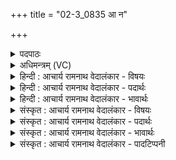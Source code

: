 +++
title = "02-3_0835 आ न"

+++
<details><summary>पदपाठः</summary>

आ꣡। नः꣣। इन्दो। शतग्वि꣡न꣢म्। श꣣त। ग्वि꣡न꣢꣯म्। ग꣡वा꣢꣯म्। पो꣡ष꣢꣯म्। स्व꣡श्व्य꣢꣯म्। सु꣣। अ꣡श्व्य꣢꣯म्। व꣡ह꣢꣯। भ꣡ग꣢꣯त्तिम्। ऊ꣣त꣡ये꣢। ८३५।
</details>

<details><summary>अधिमन्त्रम् (VC)</summary>

- पवमानः सोमः
- भृगुर्वारुणिर्जमदग्निर्भार्गवो वा
- गायत्री
- षड्जः
</details>

<details><summary>हिन्दी : आचार्य रामनाथ वेदालंकार - विषयः</summary>

अगले मन्त्र में फिर परमात्मा से प्रार्थना करते हैं।
</details>

<details><summary>हिन्दी : आचार्य रामनाथ वेदालंकार - पदार्थः</summary>

पदार्थान्वय -  हे (इन्दो)तेजस्विन् धनाधीश परमात्मन् ! (ऊतये) रक्षा के लिए (नः) हमें (शातग्विनम्) सैंकड़ों लोगों के पास जानेवाले (गवां पोषम्) गायों या वाणियों के पोषण को, (स्वश्व्यम्) उत्कृष्ट घोड़ों व प्राणबलों के समूह को और (भगत्तिम्) ऐश्वर्यों को दान को (आ वह) प्राप्त कराओ ॥३॥
</details>

<details><summary>हिन्दी : आचार्य रामनाथ वेदालंकार - भावार्थः</summary>

भावार्थ -  परमात्मा की उपासना से पुरुषार्थ के लिए प्रेरणा प्राप्त कर सब भौतिक और आध्यात्मिक वैभव पाया जा सकता है ॥३॥
</details>

<details><summary>संस्कृत : आचार्य रामनाथ वेदालंकार - विषयः</summary>

अथ पुनरपि परमात्मानं प्रार्थयते।
</details>

<details><summary>संस्कृत : आचार्य रामनाथ वेदालंकार - पदार्थः</summary>

पदार्थान्वय -  हे (इन्दो) तेजस्विन् धनाधीश परमात्मन् ! (ऊतये) रक्षायै (नः) अस्मभ्यम् (शातग्विनम्) बहून् प्रति गमनशीलम्।[शतानि गच्छतीति शतग्वी तम्। संहितायाम् ‘शात’ इत्यत्र दीर्घश्छान्दसः।] (गवाम्) धेनूनां वाचां वा (पोषम्) पोषणम्, (स्वश्व्यम्) शोभनानाम् अश्वानां प्राणबलानां वा समूहम्,किञ्च (भगत्तिम्) भगदत्तिम्,ऐश्वर्यदानम् (आ वह) प्रापय ॥३॥
</details>

<details><summary>संस्कृत : आचार्य रामनाथ वेदालंकार - भावार्थः</summary>

भावार्थ -  परमात्मोपासनया पुरुषार्थाय प्रेरणां प्राप्य सर्वं भौतिकमाध्यात्मिकं च वैभवं प्राप्तुं सुशकम् ॥३॥
</details>

<details><summary>संस्कृत : आचार्य रामनाथ वेदालंकार - पादटिप्पनी</summary>

टिप्पनी -   १. ऋ० ९।६५।१७।
</details>